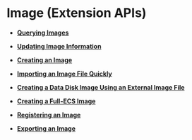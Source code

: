 # Image \(Extension APIs\)<a name="EN-US_TOPIC_0135460761"></a>

-   **[Querying Images](querying-images.md)**  

-   **[Updating Image Information](updating-image-information.md)**  

-   **[Creating an Image](creating-an-image.md)**  

-   **[Importing an Image File Quickly](importing-an-image-file-quickly.md)**  

-   **[Creating a Data Disk Image Using an External Image File](creating-a-data-disk-image-using-an-external-image-file.md)**  

-   **[Creating a Full-ECS Image](creating-a-full-ecs-image.md)**  

-   **[Registering an Image](registering-an-image.md)**  

-   **[Exporting an Image](exporting-an-image.md)**  


